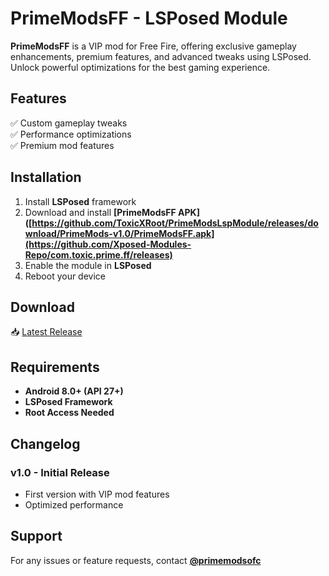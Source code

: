 # PrimeModsFF - LSPosed Module  

**PrimeModsFF** is a VIP mod for Free Fire, offering exclusive gameplay enhancements, premium features, and advanced tweaks using LSPosed. Unlock powerful optimizations for the best gaming experience.  

## Features  
✅ Custom gameplay tweaks  
✅ Performance optimizations  
✅ Premium mod features  

## Installation  
1. Install **LSPosed** framework  
2. Download and install **[PrimeModsFF APK]([https://github.com/ToxicXRoot/PrimeModsLspModule/releases/download/PrimeMods-v1.0/PrimeModsFF.apk](https://github.com/Xposed-Modules-Repo/com.toxic.prime.ff/releases)**  
3. Enable the module in **LSPosed**  
4. Reboot your device  

## Download  
📥 [Latest Release](https://github.com/Xposed-Modules-Repo/com.toxic.prime.ff/releases/download/1-1.0/app-release.apk)  

## Requirements  
- **Android 8.0+ (API 27+)**  
- **LSPosed Framework**  
- **Root Access Needed**  

## Changelog  
### v1.0 - Initial Release  
- First version with VIP mod features  
- Optimized performance  

## Support  
For any issues or feature requests, contact **[@primemodsofc]([https://t.me/+HQVJ5ZF6yPtiNzI9](https://t.me/+HQVJ5ZF6yPtiNzI9))**
